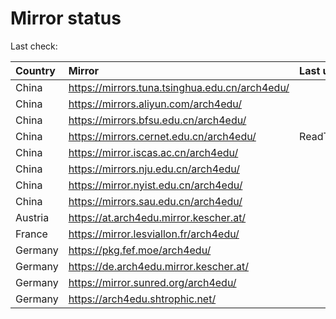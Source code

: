 <script src="./time.js"></script>
# Mirror status
Last check: <script type="text/javascript">localize(1748960797.2460287);</script>

|Country|Mirror|Last update|
|:------|:-----|:----------|
|China|https://mirrors.tuna.tsinghua.edu.cn/arch4edu/|<script type="text/javascript">localize(1748933465);</script>|
|China|https://mirrors.aliyun.com/arch4edu/|<script type="text/javascript">localize(1748760430);</script>|
|China|https://mirrors.bfsu.edu.cn/arch4edu/|<script type="text/javascript">localize(1748933465);</script>|
|China|https://mirrors.cernet.edu.cn/arch4edu/|ReadTimeout|
|China|https://mirror.iscas.ac.cn/arch4edu/|<script type="text/javascript">localize(1748933465);</script>|
|China|https://mirrors.nju.edu.cn/arch4edu/|<script type="text/javascript">localize(1748847087);</script>|
|China|https://mirror.nyist.edu.cn/arch4edu/|<script type="text/javascript">localize(1748933465);</script>|
|China|https://mirrors.sau.edu.cn/arch4edu/|<script type="text/javascript">localize(1731653531);</script>|
|Austria|https://at.arch4edu.mirror.kescher.at/|<script type="text/javascript">localize(1748933465);</script>|
|France|https://mirror.lesviallon.fr/arch4edu/|<script type="text/javascript">localize(1748933465);</script>|
|Germany|https://pkg.fef.moe/arch4edu/|<script type="text/javascript">localize(1748933465);</script>|
|Germany|https://de.arch4edu.mirror.kescher.at/|<script type="text/javascript">localize(1748933465);</script>|
|Germany|https://mirror.sunred.org/arch4edu/|<script type="text/javascript">localize(1748933465);</script>|
|Germany|https://arch4edu.shtrophic.net/|<script type="text/javascript">localize(1748890027);</script>|

<script src="./tablefilter/tablefilter.js"></script>
<script src="./table.js"></script>